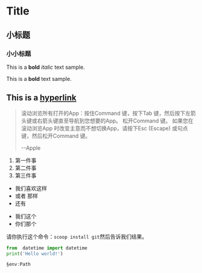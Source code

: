 # Title

## 小标题

### 小小标题

This is  a **bold** *italic* text sample.

This is  a __bold__  text sample.

This  is a [hyperlink](https://github.com/)
--- 

> 滚动浏览所有打开的App：按住Command 键，按下Tab 键，然后按下左箭头键或右箭头键直至导航到您想要的App。 松开Command 键。 如果您在滚动浏览App 时改变主意而不想切换App，请按下Esc (Escape) 或句点键，然后松开Command 键。
>
>--Apple

1. 第一件事
2. 第二件事
3. 第三件事

*  我们喜欢这样
*  或者 那样
*  还有
- 我们这个 
- 你们那个
 
 请你执行这个命令：`scoop install git`然后告诉我们结果。
 ```python
from  datetime import datetime
print('Hello world!')
 ```

```powershell
§env:Path
```

<img scr="https://i.loli.net/2020/01/04/bjEiZCfFUpnBh47.jpg"/>


